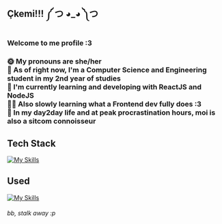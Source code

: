 <h2 >Çkemi!!! ༼ つ ◕_◕ ༽つ</h2>
<h3>Welcome to me profile :3<h3>
<p>🌞 My pronouns are she/her<br>
🩷 As of right now, I'm a Computer Science and Engineering student in my 2nd year of studies <br>
🌟 I'm currently learning and developing with ReactJS and NodeJS<br>
🐻‍❄️ Also slowly learning what a Frontend dev fully does :3 <br>
🫧 In my day2day life and at peak procrastination hours, moi is also a sitcom connoisseur

## Tech Stack
[![My Skills](https://skillicons.dev/icons?i=react,vite,js,html,css,tailwind,java,nodejs,mysql)](https://skillicons.dev)
## Used
[![My Skills](https://skillicons.dev/icons?i=figma,git,kali,postman,visualstudio,vscode,sublime)](https://skillicons.dev)
 <!-- ![b4rdh4k's Stats](https://github-readme-stats.vercel.app/api?username=b4rdh4k&theme=vue-dark&show_icons=true&hide_border=true&count_private=true) -->
<h6>bb, stalk away :p</h6>

<!--
**b4rdh4k/b4rdh4k** is a ✨ _special_ ✨ repository because its `README.md` (this file) appears on your GitHub profile.

Here are some ideas to get you started:

- 🔭 I’m currently working on ...
- 🌱 I’m currently learning ...
- 👯 I’m looking to collaborate on ...
- 🤔 I’m looking for help with ...
- 💬 Ask me about ...
- 📫 How to reach me: ...
- 😄 Pronouns: ...
- ⚡ Fun fact: ...
-->
